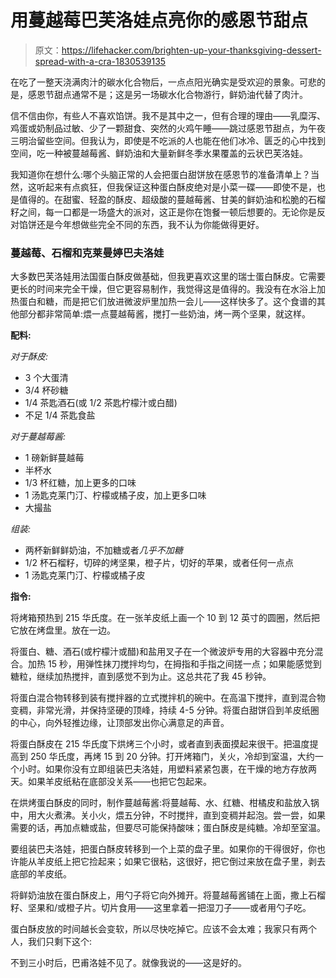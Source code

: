 # 用蔓越莓巴芙洛娃点亮你的感恩节甜点

> 原文：<https://lifehacker.com/brighten-up-your-thanksgiving-dessert-spread-with-a-cra-1830539135>

在吃了一整天浇满肉汁的碳水化合物后，一点点阳光确实是受欢迎的景象。可悲的是，感恩节甜点通常不是；这是另一场碳水化合物游行，鲜奶油代替了肉汁。



信不信由你，有些人不喜欢馅饼。我不是其中之一，但有合理的理由——乳糜泻、鸡蛋或奶制品过敏、少了一颗甜食、突然的火鸡午睡——跳过感恩节甜点，为午夜三明治留些空间。但我认为，即使是不吃派的人也能在他们冰冷、匮乏的心中找到空间，吃一种被蔓越莓酱、鲜奶油和大量新鲜冬季水果覆盖的云状巴芙洛娃。

我知道你在想什么:哪个头脑正常的人会把蛋白甜饼放在感恩节的准备清单上？当然，这听起来有点疯狂，但我保证这种蛋白酥皮绝对是小菜一碟——即使不是，也是值得的。在甜蜜、轻盈的酥皮、超级酸的蔓越莓酱、甘美的鲜奶油和松脆的石榴籽之间，每一口都是一场盛大的派对，这正是你在饱餐一顿后想要的。无论你是反对馅饼还是今年想做些完全不同的东西，我不认为你能做得更好。

### 蔓越莓、石榴和克莱曼婷巴夫洛娃

大多数巴芙洛娃用法国蛋白酥皮做基础，但我更喜欢这里的瑞士蛋白酥皮。它需要更长的时间来完全干燥，但它更容易制作，我觉得这是值得的。我没有在水浴上加热蛋白和糖，而是把它们放进微波炉里加热一会儿——这样快多了。这个食谱的其他部分都非常简单:煨一点蔓越莓酱，搅打一些奶油，烤一两个坚果，就这样。

**配料:**

*对于酥皮:*

*   3 个大蛋清
*   3/4 杯砂糖
*   1/4 茶匙酒石(或 1/2 茶匙柠檬汁或白醋)
*   不足 1/4 茶匙食盐

*对于蔓越莓酱:*

*   1 磅新鲜蔓越莓
*   半杯水
*   1/3 杯红糖，加上更多的口味
*   1 汤匙克莱门汀、柠檬或橘子皮，加上更多口味
*   大撮盐

*组装:*

*   两杯新鲜鲜奶油，不加糖或者*几乎不加糖*
*   1/2 杯石榴籽，切碎的烤坚果，橙子片，切好的苹果，或者任何一点点
*   1 汤匙克莱门汀、柠檬或橘子皮

**指令:**

将烤箱预热到 215 华氏度。在一张羊皮纸上画一个 10 到 12 英寸的圆圈，然后把它放在烤盘里。放在一边。

将蛋白、糖、酒石(或柠檬汁或醋)和盐用叉子在一个微波炉专用的大容器中充分混合。加热 15 秒，用弹性抹刀搅拌均匀，在拇指和手指之间搓一点；如果能感觉到糖粒，继续加热搅拌，直到感觉不到为止。这总共花了我 45 秒钟。

将蛋白混合物转移到装有搅拌器的立式搅拌机的碗中。在高温下搅拌，直到混合物变稠，非常光滑，并保持坚硬的顶峰，持续 4-5 分钟。将蛋白甜饼舀到羊皮纸圈的中心，向外轻推边缘，让顶部发出你心满意足的声音。

将蛋白酥皮在 215 华氏度下烘烤三个小时，或者直到表面摸起来很干。把温度提高到 250 华氏度，再烤 15 到 20 分钟。打开烤箱门，关火，冷却到室温，大约一个小时。如果你没有立即组装巴夫洛娃，用塑料紧紧包裹，在干燥的地方存放两天。如果羊皮纸粘在底部没关系——也把它包起来。

在烘烤蛋白酥皮的同时，制作蔓越莓酱:将蔓越莓、水、红糖、柑橘皮和盐放入锅中，用大火煮沸。关小火，煨五分钟，不时搅拌，直到变稠并起泡。尝一尝，如果需要的话，再加点糖或盐，但要尽可能保持酸味；蛋白酥皮是纯糖。冷却至室温。

要组装巴夫洛娃，把蛋白酥皮转移到一个上菜的盘子里。如果你的干得很好，你也许能从羊皮纸上把它捡起来；如果它很粘，这很好，把它倒过来放在盘子里，剥去底部的羊皮纸。

将鲜奶油放在蛋白酥皮上，用勺子将它向外摊开。将蔓越莓酱铺在上面，撒上石榴籽、坚果和/或橙子片。切片食用——这里拿着一把湿刀子——或者用勺子吃。

蛋白酥皮放的时间越长会变软，所以尽快吃掉它。应该不会太难；我家只有两个人，我们只剩下这个:

不到三小时后，巴甫洛娃不见了。就像我说的——这是好的。